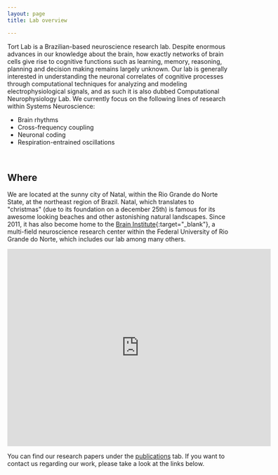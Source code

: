 ```yaml
---
layout: page
title: Lab overview

---
```


Tort Lab is a Brazilian-based neuroscience research lab. Despite enormous advances in our knowledge about the brain, how exactly networks of brain cells give rise to cognitive functions such as learning, memory, reasoning, planning and decision making remains largely unknown. Our lab is generally interested in understanding the neuronal correlates of cognitive processes through computational techniques for analyzing and modeling electrophysiological signals, and as such it is also dubbed Computational Neurophysiology Lab. We currently focus on the following lines of research within Systems Neuroscience:

- Brain rhythms
- Cross-frequency coupling
- Neuronal coding
- Respiration-entrained oscillations
  
<br/>  

## Where

We are located at the sunny city of Natal, within the Rio Grande do Norte State, at the northeast region of Brazil. Natal, which translates to "christmas" (due to its foundation on a december 25th) is famous for its awesome looking beaches and other astonishing natural landscapes. Since 2011, it has also become home to the [Brain Institute](https://neuro.ufrn.br){:target="_blank"}, a multi-field neuroscience research center within the Federal University of Rio Grande do Norte, which includes our lab among many others.  
    
<div class="mapouter" align ="center"><div class="gmap_canvas"><iframe width="600" height="450" id="gmap_canvas" src="https://maps.google.com/maps?q=instituto%20do%20c%C3%A9rebro%20ufrn&t=k&z=19&ie=UTF8&iwloc=&output=embed" frameborder="0" scrolling="no" marginheight="0" marginwidth="0"></iframe><a href="https://www.whatismyip-address.com/divi-discount/"></a></div><style>.mapouter{position:relative;text-align:right;height:450px;width:600px;}.gmap_canvas {overflow:hidden;background:none!important;height:450px;width:600px;}</style></div>


<!--
<iframe align="center" src="https://www.google.com/maps/embed?pb=!1m18!1m12!1m3!1d3969.2511920692264!2d-35.20411758470316!3d-5.820156159012501!2m3!1f0!2f0!3f0!3m2!1i1024!2i768!4f13.1!3m3!1m2!1s0x7b2ffeda59255bf%3A0xd1fbcd4dbdf8a568!2sInstituto%20do%20C%C3%A9rebro%20da%20UFRN!5e0!3m2!1spt-BR!2sbr!4v1597788792208!5m2!1spt-BR!2sbr" width="600" height="450" frameborder="0" style="border:0;" allowfullscreen="" aria-hidden="false" tabindex="0" ></iframe>

<br/>  

<img src="/assets/img/ice_campus.jpg" alt="image" style="width:100%; height:100%;margin-bottom:0.5em; margin-top: 1.25em; border-radius: 0.75em;" />

<br/>  
-->

You can find our research papers under the [publications](https://lucaase.github.io/publications) tab. If you want to contact us regarding our work, please take a look at the links below.


